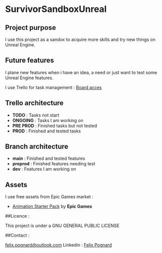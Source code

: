 # SurvivorSandboxUnreal

## Project purpose

I use this project as a sandox to acquire more skills and try new things on Unreal Engine.


## Future features

I plane new features when i have an idea, a need or just want to test some Unreal Engine features.

I use Trello for task management : [Board acces](https://trello.com/b/ZdMgQcs3/survival-sandbox)

## Trello architecture

- __TODO__ :  Tasks not start
- __ONGOING__ :  Tasks I am working on
- __PRE PROD__ : Finished tasks but not tested
- __PROD__ : Finished and tested tasks

## Branch architecture

 - __main__ : Finished and tested features 
 - __preprod__ : Finished features needing test
 - __dev__ : Features I am working on


## Assets

I use free assets from Epic Games market :

- [Animation Starter Pack]() by __Epic Games__


##Licence :

This project is under a GNU GENERAL PUBLIC LICENSE

##Contact : 

<felix.pognard@outlook.com>
Linkedin : [Felix Pognard](https://www.linkedin.com/in/f%C3%A9lix-pognard-637ba413a/)



